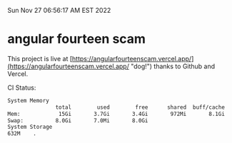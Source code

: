 Sun Nov 27 06:56:17 AM EST 2022

# angular fourteen scam


This project is live at [https://angularfourteenscam.vercel.app/](https://angularfourteenscam.vercel.app/ "dog!") thanks to Github and Vercel.

CI Status: 

```bash
System Memory
               total        used        free      shared  buff/cache   available
Mem:            15Gi       3.7Gi       3.4Gi       972Mi       8.1Gi        10Gi
Swap:          8.0Gi       7.0Mi       8.0Gi
System Storage
632M	.
```
